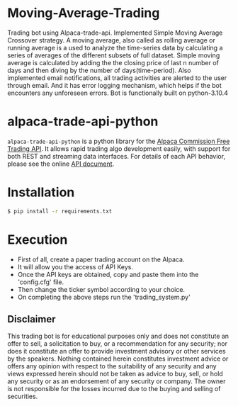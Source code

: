 # Moving-Average-Trading
Trading bot using Alpaca-trade-api. 
Implemented Simple Moving Average Crossover strategy. 
A moving average, also called as rolling average or running average is a used to analyze the time-series data by calculating a series of averages of the different subsets of full dataset. Simple moving average is calculated by adding the the closing price of last n number of days and then diving by the number of days(time-period).
Also implemented email notifications, all trading activities are alerted to the user through email. And it has error logging mechanism, which helps if the bot encounters any unforeseen errors.
Bot is functionally built on python-3.10.4

# alpaca-trade-api-python
`alpaca-trade-api-python` is a python library for the [Alpaca Commission Free Trading API](https://alpaca.markets).
It allows rapid trading algo development easily, with support for
both REST and streaming data interfaces. For details of each API behavior,
please see the online [API document](https://alpaca.markets/docs/api-documentation/api-v2/market-data/alpaca-data-api-v2/).

# Installation 
```bash
$ pip install -r requirements.txt
```

# Execution
* First of all, create a paper trading account on the Alpaca.
* It will allow you the access of API Keys.
* Once the API keys are obtained, copy and paste them into the 'config.cfg' file.
* Then change the ticker symbol according to your choice.
* On completing the above steps run the 'trading_system.py'

## Disclaimer
This trading bot is for educational purposes only and does not constitute an offer to
sell, a solicitation to buy, or a recommendation for any security; nor does it
constitute an offer to provide investment advisory or other services by the
speakers. Nothing contained herein constitutes investment advice or offers any
opinion with respect to the suitability of any security and any views expressed
herein should not be taken as advice to buy, sell, or hold any security or as an
endorsement of any security or company. The owner is not responsible for the
losses incurred due to the buying and selling of securities.
